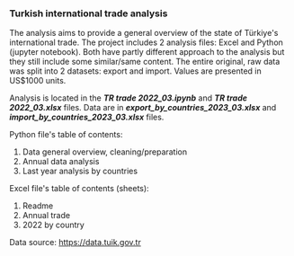 ### Turkish international trade analysis
<p>
The analysis aims to provide a general overview of the state of Türkiye's international trade. The project includes 2 analysis files: Excel and Python (jupyter notebook). Both have partly different approach to the analysis but they still include some similar/same content. The entire original, raw data was split into 2 datasets: export and import. Values are presented in US$1000 units.
</p>
<p>
    Analysis is located in the <i><b>TR trade 2022_03.ipynb</b></i> and  <i><b>TR trade 2022_03.xlsx</b></i> files. Data are in <i><b>export_by_countries_2023_03.xlsx</b></i> and <i><b>import_by_countries_2023_03.xlsx</b></i> files.
</p>
<p>
    Python file's table of contents:
    <ol>
        <li>Data general overview, cleaning/preparation</li>
        <li>Annual data analysis</li>
        <li>Last year analysis by countries</li>
    </ol>
</p>
<p>
    Excel file's table of contents (sheets):
    <ol>
        <li>Readme</li>
        <li>Annual trade</li>
        <li>2022 by country</li>
    </ol>
</p>
<p>Data source: <a href="https://data.tuik.gov.tr">https://data.tuik.gov.tr</a>
